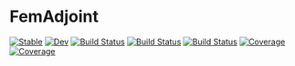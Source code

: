 # FemAdjoint

[![Stable](https://img.shields.io/badge/docs-stable-blue.svg)](https://edljk.github.io/FemAdjoint.jl/stable)
[![Dev](https://img.shields.io/badge/docs-dev-blue.svg)](https://edljk.github.io/FemAdjoint.jl/dev)
[![Build Status](https://travis-ci.com/edljk/FemAdjoint.jl.svg?branch=main)](https://travis-ci.com/edljk/FemAdjoint.jl)
[![Build Status](https://ci.appveyor.com/api/projects/status/github/edljk/FemAdjoint.jl?svg=true)](https://ci.appveyor.com/project/edljk/FemAdjoint-jl)
[![Build Status](https://api.cirrus-ci.com/github/edljk/FemAdjoint.jl.svg)](https://cirrus-ci.com/github/edljk/FemAdjoint.jl)
[![Coverage](https://codecov.io/gh/edljk/FemAdjoint.jl/branch/main/graph/badge.svg)](https://codecov.io/gh/edljk/FemAdjoint.jl)
[![Coverage](https://coveralls.io/repos/github/edljk/FemAdjoint.jl/badge.svg?branch=main)](https://coveralls.io/github/edljk/FemAdjoint.jl?branch=main)
